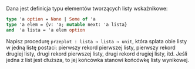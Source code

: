 Dana jest definicja typu elementów tworzących listy wskaźnikowe:  
```ml
type 'a option = None | Some of 'a
type 'a elem = {v: 'a; mutable next: 'a lista}
and  'a lista = 'a elem option
```
Napisz procedurę `przeplot : lista → lista → unit`, która splata obie listy w jedną listę postaci: pierwszy rekord pierwszej listy, pierwszy rekord drugiej listy, drugi rekord pierwszej listy, drugi rekord drugiej listy, itd. Jeśli jedna z list jest dłuższa, to jej końcówka stanowi końcówkę listy wynikowej.
